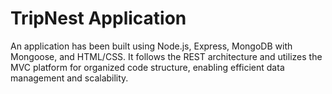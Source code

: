 # TripNest Application


An application has been built using Node.js, Express, MongoDB with Mongoose, and HTML/CSS. It follows the REST architecture and utilizes the MVC platform for organized code structure, enabling efficient data management and scalability.
